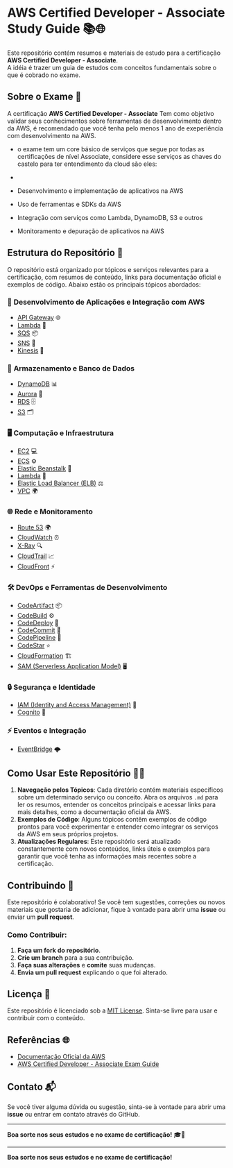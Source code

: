 # AWS Certified Developer - Associate Study Guide 📚🌐

Este repositório contém resumos e materiais de estudo para a certificação **AWS Certified Developer - Associate**. <br>
A idéia é trazer um guia de estudos com conceitos fundamentais sobre o que é cobrado no exame.

## Sobre o Exame 🎯

A certificação **AWS Certified Developer - Associate** Tem como objetivo validar seus conhecimentos sobre ferramentas de desenvolvimento dentro da AWS, é recomendado que você tenha pelo menos 1 ano de exeperiência com desenvolvimento na AWS.

- o exame tem um core básico de serviços que segue por todas as certificações de nível Associate, considere esse serviços as chaves do castelo para ter entendimento da cloud são eles:
- 

- Desenvolvimento e implementação de aplicativos na AWS
- Uso de ferramentas e SDKs da AWS
- Integração com serviços como Lambda, DynamoDB, S3 e outros
- Monitoramento e depuração de aplicativos na AWS

## Estrutura do Repositório 📂

O repositório está organizado por tópicos e serviços relevantes para a certificação, com resumos de conteúdo, links para documentação oficial e exemplos de código. Abaixo estão os principais tópicos abordados:

### 🚀 **Desenvolvimento de Aplicações e Integração com AWS**

- [API Gateway](API-Gateway.md) 🌐
- [Lambda](Lambda.md) 🐍
- [SQS](SQS.md) 📦
- [SNS](SNS.md) 📢
- [Kinesis](Kinesis.md) 🔄

### 💾 **Armazenamento e Banco de Dados**

- [DynamoDB](DynamoDB.md) 📊
- [Aurora](Aurora.md) 🌊
- [RDS](RDS.md) 🗄️
- [S3](S3.md) 🗂️

### 🖥️ **Computação e Infraestrutura**

- [EC2](EC2.md) 💻
- [ECS](ECS.md) ⚙️
- [Elastic Beanstalk](Elastic-Beanstalk.md) 🌱
- [Lambda](Lambda.md) 🔧
- [Elastic Load Balancer (ELB)](ELB.md) ⚖️
- [VPC](VPC.md) 🌍

### 🌐 **Rede e Monitoramento**

- [Route 53](Route53.md) 🌍
- [CloudWatch](CloudWatch.md) ⏰
- [X-Ray](X-Ray.md) 🔍
- [CloudTrail](CloudTrail.md) 📈
- [CloudFront](CloudFront.md) ⚡

### 🛠️ **DevOps e Ferramentas de Desenvolvimento**

- [CodeArtifact](CodeArtifact.md) 📦
- [CodeBuild](CodeBuild.md) ⚙️
- [CodeDeploy](CodeDeploy.md) 🚀
- [CodeCommit](CodeCommit.md) 💼
- [CodePipeline](CodePipeline.md) 🔄
- [CodeStar](CodeStar.md) ⭐
- [CloudFormation](CloudFormation.md) 🏗️
- [SAM (Serverless Application Model)](SAM.md) 🖥️

### 🔒 **Segurança e Identidade**

- [IAM (Identity and Access Management)](IAM.md) 🔑
- [Cognito](Cognito.md) 👤

### ⚡ **Eventos e Integração**

- [EventBridge](EventBridge.md) 🌩️
  
## Como Usar Este Repositório 🧑‍💻

1. **Navegação pelos Tópicos**: Cada diretório contém materiais específicos sobre um determinado serviço ou conceito. Abra os arquivos `.md` para ler os resumos, entender os conceitos principais e acessar links para mais detalhes, como a documentação oficial da AWS.
2. **Exemplos de Código**: Alguns tópicos contêm exemplos de código prontos para você experimentar e entender como integrar os serviços da AWS em seus próprios projetos.
3. **Atualizações Regulares**: Este repositório será atualizado constantemente com novos conteúdos, links úteis e exemplos para garantir que você tenha as informações mais recentes sobre a certificação.

## Contribuindo 🤝

Este repositório é colaborativo! Se você tem sugestões, correções ou novos materiais que gostaria de adicionar, fique à vontade para abrir uma **issue** ou enviar um **pull request**.

### Como Contribuir:

1. **Faça um fork do repositório**.
2. **Crie um branch** para a sua contribuição.
3. **Faça suas alterações** e **comite** suas mudanças.
4. **Envia um pull request** explicando o que foi alterado.

## Licença 📜

Este repositório é licenciado sob a [MIT License](https://opensource.org/licenses/MIT). Sinta-se livre para usar e contribuir com o conteúdo.

## Referências 🌐

- [Documentação Oficial da AWS](https://aws.amazon.com/documentation/)
- [AWS Certified Developer - Associate Exam Guide](https://aws.amazon.com/certification/certified-developer-associate/)

## Contato 📬

Se você tiver alguma dúvida ou sugestão, sinta-se à vontade para abrir uma **issue** ou entrar em contato através do GitHub.

---

**Boa sorte nos seus estudos e no exame de certificação!** 🎓🚀



---

**Boa sorte nos seus estudos e no exame de certificação!**

